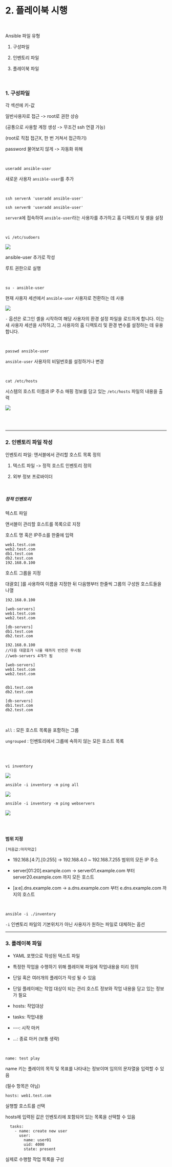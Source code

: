 # 2. 플레이북 시행

</br>

Ansible 파일 유형

1. 구성파일

2. 인벤토리 파일

3. 플레이북 파일

</br>

### 1. 구성파일

각 섹션에 키-값 

일반사용자로 접근 -> root로 권한 상승

(공통으로 사용할 계정 생성 -> 무조건 ssh 연결 가능)

(root로 직접 접근X, 한 번 거쳐서 접근하기)

password 물어보지 않게 -> 자동화 위해

</br>

`useradd ansible-user`

새로운 사용자 `ansible-user`를 추가

</br>

`ssh serverA 'useradd ansible-user'`

`ssh serverB 'useradd ansible-user'`

`serverA`에 접속하여 `ansible-user`라는 사용자를 추가하고 홈 디렉토리 및 셸을 설정

</br>

`vi /etc/sudoers`

![](C:\Users\KDP\AppData\Roaming\marktext\images\2024-07-30-15-44-47-image.png)

ansible-user 추가로 작성

루트 권한으로 실행

</br>

`su - ansible-user`

현재 사용자 세션에서 `ansible-user` 사용자로 전환하는 데 사용

![](C:\Users\KDP\AppData\Roaming\marktext\images\2024-07-30-16-01-50-image.png)

`-` 옵션은 로그인 셸을 시작하여 해당 사용자의 환경 설정 파일을 로드하게 합니다. 이는 새 사용자 세션을 시작하고, 그 사용자의 홈 디렉토리 및 환경 변수를 설정하는 데 유용합니다.

</br>

`passwd ansible-user`

`ansible-user` 사용자의 비밀번호를 설정하거나 변경

</br>

`cat /etc/hosts`

시스템의 호스트 이름과 IP 주소 매핑 정보를 담고 있는 `/etc/hosts` 파일의 내용을 출력

![](C:\Users\KDP\AppData\Roaming\marktext\images\2024-07-30-15-54-58-image.png)

</br>

</br>

---

### 2. 인벤토리 파일 작성

인벤토리 파일: 앤서블에서 관리할 호스트 목록 정의

1. 텍스트 파일 -> 정적 호스트 인벤토리 정의

2. 외부 정보 프로바이더

</br>

##### 정적 인벤토리

텍스트 파일

앤서블이 관리할 호스트를 목록으로 지정

호스트 명 혹은 IP주소를 한줄에 입력

```
web1.test.com
web2.test.com
db1.test.com
db2.test.com
192.168.0.100
```

호스트 그룹을 지정

대괄호[ ]를 사용하여 이름을 지정한 뒤 다음행부터 한줄씩 그룹의 구성원 호스트들을 나열

```
192.168.0.100

[web-servers]
web1.test.com
web2.test.com

[db-servers]
db1.test.com
db2.test.com
```

```
192.168.0.100 
//다음 대괄호가 나올 때까지 빈칸은 무시됨
//web-servers 4개가 됨

[web-servers]
web1.test.com
web2.test.com 


db1.test.com
db2.test.com 

[db-servers]
db1.test.com
db2.test.com
```

</br>

`all` : 모든 호스트 목록을 포함하는 그룹

`ungrouped` : 인벤토리에서 그룹에 속하지 않는 모든 호스트 목록

</br>

</br>

`vi inventory`

![](C:\Users\KDP\AppData\Roaming\marktext\images\2024-07-30-16-30-17-image.png)

`ansible -i inventory -m ping all`

![](C:\Users\KDP\AppData\Roaming\marktext\images\2024-07-30-16-31-17-image.png)

`ansible -i inventory -m ping webservers`

![](C:\Users\KDP\AppData\Roaming\marktext\images\2024-07-30-16-32-06-image.png)

</br>

</br>

**범위 지정**

`[처음값:마지막값]`

- 192.168.[4:7].[0:255] → 192.168.4.0 ~ 192.168.7.255 범위의 모든 IP 주소

- server[01:20].example.com → server01.example.com 부터 server20.example.com 까지 모든 호스트

- [a:e].dns.example.com → a.dns.example.com 부터 e.dns.example.com 까지의 호스트

</br>

`ansible -i ./inventory`

`-i` 인벤토리 파일의 기본위치가 아닌 사용자가 원하는 파일로 대체하는 옵션

---

### 3. 플레이북 파일

- YAML 포맷으로 작성된 텍스트 파일

- 특정한 작업을 수행하기 위해 플레이북 파일에 작업내용을 미리 정의

- 단일 혹은 여러개의 플레이가 작성 될 수 있음

- 단일 플레이에는 작업 대상이 되는 관리 호스트 정보와 작업 내용을 담고 있는 정보가 필요

- hosts: 작업대상

- tasks: 작업내용

- ---: 시작 마커

- ...: 종료 마커 (보통 생략)

</br>

`name: test play`

name 키는 플레이의 목적 및 목표를 나타내는 정보이며 임의의 문자열을 입력할 수 있음

(필수 항목은 아님)

`hosts: web1.test.com`

실행할 호스트를 선택

hosts에 입력된 값은 인벤토리에 포함되어 있는 목록을 선택할 수 있음

```
  tasks: 
    - name: create new user
      user:
        name: user01
        uid: 4000
        state: present
```

실제로 수행할 작업 목록을 구성
